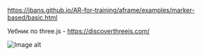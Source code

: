 https://jbans.github.io/AR-for-training/aframe/examples/marker-based/basic.html

Уебник по three.js - https://discoverthreejs.com/

![Image alt](https://github.com/JbanS/AR-for-training/three.js/examples/marker-training/examples/qr-test/qr-code.gif)
